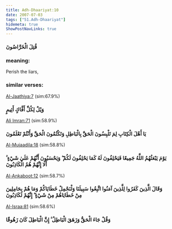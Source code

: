```yaml
---
title: Adh-Dhaariyat:10
date: 2007-07-03
tags: ["51.Adh-Dhaariyat"]
hidemeta: true 
ShowPostNavLinks: true 
---
```

### قُتِلَ الْخَرَّاصُونَ
### meaning: 
Perish the liars,
### similar verses: 

[Al-Jaathiya:7](/45/7) (sim:67.9%)

### وَيْلٌ لِكُلِّ أَفَّاكٍ أَثِيمٍ

[Ali Imran:71](/3/71) (sim:58.9%)

### يَا أَهْلَ الْكِتَابِ لِمَ تَلْبِسُونَ الْحَقَّ بِالْبَاطِلِ وَتَكْتُمُونَ الْحَقَّ وَأَنْتُمْ تَعْلَمُونَ

[Al-Mujaadila:18](/58/18) (sim:58.8%)

### يَوْمَ يَبْعَثُهُمُ اللَّهُ جَمِيعًا فَيَحْلِفُونَ لَهُ كَمَا يَحْلِفُونَ لَكُمْ ۖ وَيَحْسَبُونَ أَنَّهُمْ عَلَىٰ شَيْءٍ ۚ أَلَا إِنَّهُمْ هُمُ الْكَاذِبُونَ

[Al-Ankaboot:12](/29/12) (sim:58.7%)

### وَقَالَ الَّذِينَ كَفَرُوا لِلَّذِينَ آمَنُوا اتَّبِعُوا سَبِيلَنَا وَلْنَحْمِلْ خَطَايَاكُمْ وَمَا هُمْ بِحَامِلِينَ مِنْ خَطَايَاهُمْ مِنْ شَيْءٍ ۖ إِنَّهُمْ لَكَاذِبُونَ

[Al-Israa:81](/17/81) (sim:58.6%)

### وَقُلْ جَاءَ الْحَقُّ وَزَهَقَ الْبَاطِلُ ۚ إِنَّ الْبَاطِلَ كَانَ زَهُوقًا
